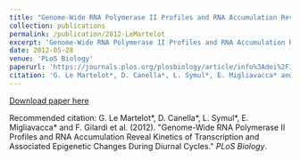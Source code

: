 ```yaml
---
title: "Genome-Wide RNA Polymerase II Profiles and RNA Accumulation Reveal Kinetics of Transcription and Associated Epigenetic Changes During Diurnal Cycles"
collection: publications
permalink: /publication/2012-LeMartelot
excerpt: 'Genome-Wide RNA Polymerase II Profiles and RNA Accumulation Reveal Kinetics of Transcription and Associated Epigenetic Changes During Diurnal Cycles.'
date: 2012-05-28
venue: 'PLoS Biology'
paperurl: 'https://journals.plos.org/plosbiology/article/info%3Adoi%2F10.1371%2Fjournal.pbio.1001442'
citation: 'G. Le Martelot*, D. Canella*, L. Symul*, E. Migliavacca* and F. Gilardi et al. (2012). &quot;Genome-Wide RNA Polymerase II Profiles and RNA Accumulation Reveal Kinetics of Transcription and Associated Epigenetic Changes During Diurnal Cycles.&quot; <i>PLoS Biology</i>.'
---
```


[Download paper here](http://lasy.github.io/files/2012_Le_Martelot.pdf)

Recommended citation: G. Le Martelot*, D. Canella*, L. Symul*, E. Migliavacca* and F. Gilardi et al. (2012). "Genome-Wide RNA Polymerase II Profiles and RNA Accumulation Reveal Kinetics of Transcription and Associated Epigenetic Changes During Diurnal Cycles." <i>PLoS Biology</i>.
